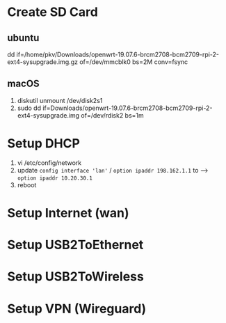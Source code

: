 # Create SD Card

## ubuntu
dd if=/home/pkv/Downloads/openwrt-19.07.6-brcm2708-bcm2709-rpi-2-ext4-sysupgrade.img.gz of=/dev/mmcblk0 bs=2M conv=fsync

## macOS
1. diskutil unmount /dev/disk2s1
2. sudo dd if=Downloads/openwrt-19.07.6-brcm2708-bcm2709-rpi-2-ext4-sysupgrade.img of=/dev/rdisk2 bs=1m

# Setup DHCP
1. vi /etc/config/network
2. update `config interface 'lan'` / `option ipaddr 198.162.1.1` to -->  `option ipaddr 10.20.30.1`
3. reboot

# Setup Internet (wan)



# Setup USB2ToEthernet 

# Setup USB2ToWireless

# Setup VPN (Wireguard)
